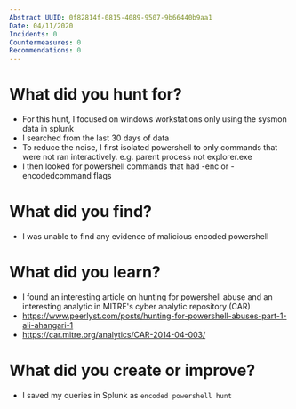 ```yaml
---
Abstract UUID: 0f82814f-0815-4089-9507-9b66440b9aa1
Date: 04/11/2020
Incidents: 0
Countermeasures: 0
Recommendations: 0
---
```


# What did you hunt for?
- For this hunt, I focused on windows workstations only using the sysmon data in splunk
- I searched from the last 30 days of data 
- To reduce the noise, I first isolated powershell to only commands that were not ran interactively. e.g. parent process not explorer.exe
- I then looked for powershell commands that had -enc or -encodedcommand flags

# What did you find?
- I was unable to find any evidence of malicious encoded powershell

# What did you learn?
- I found an interesting article on hunting for powershell abuse and an interesting analytic in MITRE's cyber analytic repository (CAR)
- https://www.peerlyst.com/posts/hunting-for-powershell-abuses-part-1-ali-ahangari-1
- https://car.mitre.org/analytics/CAR-2014-04-003/

# What did you create or improve?
- I saved my queries in Splunk as `encoded powershell hunt`

